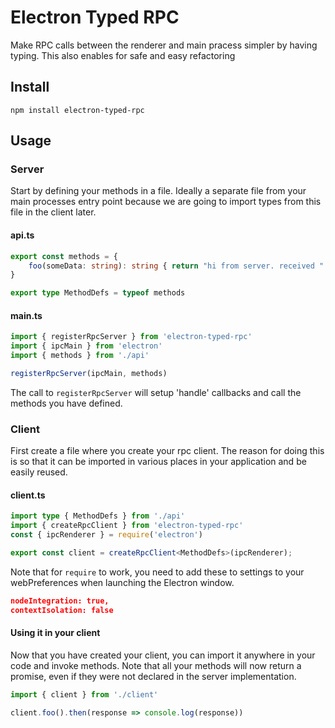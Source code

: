 # Electron Typed RPC

Make RPC calls between the renderer and main pracess simpler by having typing. 
This also enables for safe and easy refactoring

## Install

```
npm install electron-typed-rpc
```

## Usage

### Server

Start by defining your methods in a file. Ideally a separate file from your main processes entry point
because we are going to import types from this file in the client later. 

#### api.ts
```ts
export const methods = {
    foo(someData: string): string { return "hi from server. received " + someData }
}

export type MethodDefs = typeof methods 
```


#### main.ts
```ts
import { registerRpcServer } from 'electron-typed-rpc'
import { ipcMain } from 'electron'
import { methods } from './api'

registerRpcServer(ipcMain, methods)
```
The call to `registerRpcServer` will setup 'handle' callbacks and
call the methods you have defined. 

### Client

First create a file where you create your rpc client.
The reason for doing this is so that it can be imported in various
places in your application and be easily reused.

#### client.ts
```ts
import type { MethodDefs } from './api'
import { createRpcClient } from 'electron-typed-rpc'
const { ipcRenderer } = require('electron')

export const client = createRpcClient<MethodDefs>(ipcRenderer);
```

Note that for `require` to work, you need to add these to settings 
to your webPreferences when launching the Electron window.

```json
nodeIntegration: true,
contextIsolation: false
```

#### Using it in your client 
Now that you have created your client, you can import it anywhere
in your code and invoke methods. Note that all your methods
will now return a promise, even if they were not declared in the 
server implementation.

```ts
import { client } from './client'

client.foo().then(response => console.log(response))
```